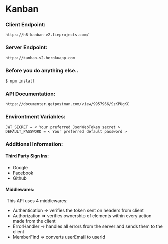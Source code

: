 # Kanban 

### Client Endpoint:

```
https://h8-kanban-v2.lieprojects.com/
```



### Server  Endpoint:

```
https://kanban-v2.herokuapp.com
```



### Before you do anything else..

```
$ npm install
```



### API Documentation:

```
https://documenter.getpostman.com/view/9957966/SzKPUgKC
```



### Environtment Variables:

```
JWT_SECRET = < Your preferred JsonWebToken secret >
DEFAULT_PASSWORD = < Your preferred default password >
```



### Additional Information:



#### Third Party Sign Ins:

- Google
- Facebook
- Github



#### Middlewares:

​	This API uses 4 middlewares: 

- Authentication => verifies the token sent on headers from client
- Authorization => verifies ownership of elements within every action made from the client
- ErrorHandler => handles all errors from the server and sends them to the client
- MemberFind => converts userEmail to userId

